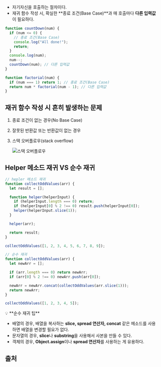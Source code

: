 - 자기자신을 호출하는 절차이다.
- 재귀 함수 작성 시, 확실한 **종료 조건(Base Case)**과 매 호출마다 **다른 입력값**이 필요하다.

```jsx
function countDown(num) {
  if (num <= 0) {
    // 종료 조건(Base Case)
    console.log("All done!");
    return;
  }
  console.log(num);
  num--;
  countDown(num); // 다른 입력값
}
```

```jsx
function factorial(num) {
  if (num === 1) return 1; // 종료 조건(Base Case)
  return num * factorial(num - 1); // 다른 입력값
}
```

## 재귀 함수 작성 시 흔히 발생하는 문제

1. 종료 조건이 없는 경우(No Base Case)
2. 잘못된 반환값 또는 반환값이 없는 경우
3. 스택 오버플로우(stack overflow)

   ![스택 오버플로우](https://s3.us-west-2.amazonaws.com/secure.notion-static.com/ed4a7616-930d-47d1-a266-fe9d1afc98e0/Untitled.png?X-Amz-Algorithm=AWS4-HMAC-SHA256&X-Amz-Content-Sha256=UNSIGNED-PAYLOAD&X-Amz-Credential=AKIAT73L2G45EIPT3X45%2F20230202%2Fus-west-2%2Fs3%2Faws4_request&X-Amz-Date=20230202T091020Z&X-Amz-Expires=86400&X-Amz-Signature=c62c24128c94755fa72a1ead765456f4d513e0a2ad7e3ae0bcef83912a7ef69a&X-Amz-SignedHeaders=host&response-content-disposition=filename%3D%22Untitled.png%22&x-id=GetObject)

## Helper 메소드 재귀 VS 순수 재귀

```jsx
// hepler 메소드 재귀
function collectOddValues(arr) {
  let result = [];

  function helper(helperInput) {
    if (helperInput.length === 0) return;
    if (helperInput[0] % 2 !== 0) result.push(helperInput[0]);
    helper(helperInput.slice(1));
  }

  helper(arr);

  return result;
}

collectOddValues([1, 2, 3, 4, 5, 6, 7, 8, 9]);
```

```jsx
// 순수 재귀
function collectOddValues(arr) {
  let newArr = [];

  if (arr.length === 0) return newArr;
  if (arr[0] % 2 !== 0) newArr.push(arr[0]);

  newArr = newArr.concat(collectOddValues(arr.slice(1)));
  return newArr;
}

collectOddValues([1, 2, 3, 4, 5]);
```

<aside>
💡 **순수 재귀 팁**

- 배열의 경우, 배열을 복사하는 **slice, spread 연산자, concat** 같은 메소드를 사용하면 배열을 변경할 필요가 없다.
- 문자열의 경우, **slice**나 **substring**을 사용해서 사본을 만들 수 있다.
- 객체의 경우, **Object.assign**이나 **spread 연산자**를 사용하는 게 유용하다.
</aside>

## 출처

[](https://www.udemy.com/course/best-javascript-data-structures/learn/lecture/28559865#overview)
